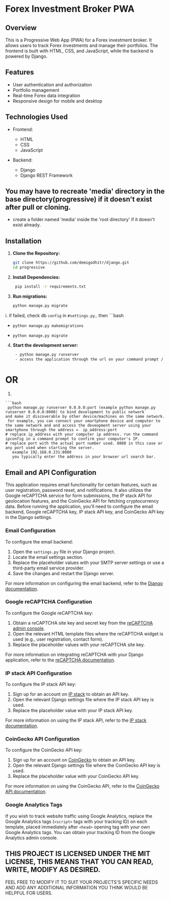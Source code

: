 # Forex Investment Broker PWA

## Overview
This is a Progressive Web App (PWA) for a Forex investment broker. It allows users to track Forex investments and manage their portfolios. The frontend is built with HTML, CSS, and JavaScript, while the backend is powered by Django.

## Features
- User authentication and authorization
- Portfolio management
- Real-time Forex data integration
- Responsive design for mobile and desktop

## Technologies Used
- Frontend:
  - HTML
  - CSS
  - JavaScript

- Backend:
  - Django
  - Django REST Framework
 
 ## You may have to recreate 'media' directory in the base directory(progressive) if it doesn't exist after pull or cloning.
  - create a folder named 'media' inside the 'root directory' if it doesn't exist already.

## Installation
1. **Clone the Repository:**
   ```bash
   git clone https://github.com/demigodhitr/django.git
   cd progressive


2. **Install Dependencies:**
   ```bash
    pip install -r requirements.txt

3. **Run migrations:**
   ```bash
   python manage.py migrate
   
i.  if failed, check db `config` in `#settings.py,` then
    ```bash
-     python manage.py makemigrations
-     python manage.py migrate

4. **Start the development server:**
   ```bash
    - python manage.py runserver
    - access the application through the url on your command prompt / terminal.
  # OR
  1.
    ```bash
     python manage.py runserver 0.0.0.0:port (example python manage.py runserver 0.0.0.0:8080) to bind development to public network
    and make it discoverable by other device/machines on the same network.
     for example, you can connect your smartphone device and computer to the same network and and access the deveopment server using your
    smartphone through the address =  ip_address:port
    # replace ip_address with your computer ip address. run the command ipconfig in a command prompt to confirm your computer's IP.
    # replace port with the actual port number used. 8080 in this case or any port used when starting the server.
       example 192.168.0.231:8080
       you typically enter the address in your browser url search bar.

  
## Email and API Configuration

This application requires email functionality for certain features, such as user registration, password reset, and notifications. It also utilizes the Google reCAPTCHA service for form submissions, the IP stack API for geolocation features, and the CoinGecko API for fetching cryptocurrency data. Before running the application, you'll need to configure the email backend, Google reCAPTCHA key, IP stack API key, and CoinGecko API key in the Django settings.

### Email Configuration

To configure the email backend:

1. Open the `settings.py` file in your Django project.
2. Locate the email settings section.
3. Replace the placeholder values with your SMTP server settings or use a third-party email service provider.
4. Save the changes and restart the Django server.

For more information on configuring the email backend, refer to the [Django documentation](https://docs.djangoproject.com/en/stable/topics/email/).

### Google reCAPTCHA Configuration

To configure the Google reCAPTCHA key:

1. Obtain a reCAPTCHA site key and secret key from the [reCAPTCHA admin console](https://www.google.com/recaptcha/admin).
2. Open the relevant HTML template files where the reCAPTCHA widget is used (e.g., user registration, contact form).
3. Replace the placeholder values with your reCAPTCHA site key.

For more information on integrating reCAPTCHA with your Django application, refer to the [reCAPTCHA documentation](https://developers.google.com/recaptcha/intro).

### IP stack API Configuration

To configure the IP stack API key:

1. Sign up for an account on [IP stack](https://ipstack.com/) to obtain an API key.
2. Open the relevant Django settings file where the IP stack API key is used.
3. Replace the placeholder value with your IP stack API key.

For more information on using the IP stack API, refer to the [IP stack documentation](https://ipstack.com/documentation).

### CoinGecko API Configuration

To configure the CoinGecko API key:

1. Sign up for an account on [CoinGecko](https://www.coingecko.com/) to obtain an API key.
2. Open the relevant Django settings file where the CoinGecko API key is used.
3. Replace the placeholder value with your CoinGecko API key.

For more information on using the CoinGecko API, refer to the [CoinGecko API documentation](https://www.coingecko.com/api/documentation).

### Google Analytics Tags

If you wish to track website traffic using Google Analytics, replace the Google Analytics tags (`<script>` tags with your tracking ID) on each template, placed immediately after `<head>` opening tag  with your own Google Analytics tags. You can obtain your tracking ID from the Google Analytics admin console.



## THIS PROJECT IS LICENSED UNDER THE MIT LICENSE, THIS MEANS THAT YOU CAN READ, WRITE, MODIFY AS DESIRED.

FEEL FREE TO MODIFY IT TO SUIT YOUR PROJECTS'S SPECIFIC NEEDS AND ADD ANY ADDITIONAL INFORMATION
YOU THINK WOULD BE HELPFUL FOR USERS. 
